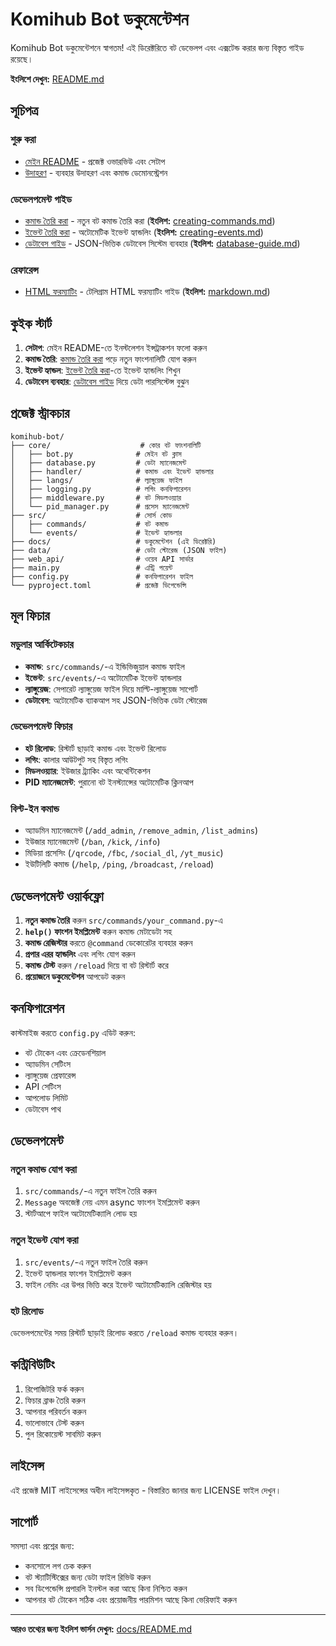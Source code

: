 # Komihub Bot ডকুমেন্টেশন

Komihub Bot ডকুমেন্টেশনে স্বাগতম! এই ডিরেক্টরিতে বট ডেভেলপ এবং এক্সটেন্ড করার জন্য বিস্তৃত গাইড রয়েছে।

**ইংলিশে দেখুন:** [README.md](README.md)

## সূচিপত্র

### শুরু করা
- [মেইন README](../README.bn.md) - প্রজেক্ট ওভারভিউ এবং সেটাপ
- [উদাহরণ](../examples.bn.md) - ব্যবহার উদাহরণ এবং কমান্ড ডেমোনস্ট্রেশন

### ডেভেলপমেন্ট গাইড
- [কমান্ড তৈরি করা](creating-commands.bn.md) - নতুন বট কমান্ড তৈরি করা (**ইংলিশ:** [creating-commands.md](creating-commands.md))
- [ইভেন্ট তৈরি করা](creating-events.bn.md) - অটোমেটিক ইভেন্ট হ্যান্ডলিং (**ইংলিশ:** [creating-events.md](creating-events.md))
- [ডেটাবেস গাইড](database-guide.bn.md) - JSON-ভিত্তিক ডেটাবেস সিস্টেম ব্যবহার (**ইংলিশ:** [database-guide.md](database-guide.md))

### রেফারেন্স
- [HTML ফরম্যাটিং](markdown.bn.md) - টেলিগ্রাম HTML ফরম্যাটিং গাইড (**ইংলিশ:** [markdown.md](markdown.md))

## কুইক স্টার্ট

1. **সেটাপ**: মেইন README-তে ইনস্টলেশন ইন্সট্রাকশন ফলো করুন
2. **কমান্ড তৈরি**: [কমান্ড তৈরি করা](creating-commands.md) পড়ে নতুন ফাংশনালিটি যোগ করুন
3. **ইভেন্ট হ্যান্ডল**: [ইভেন্ট তৈরি করা](creating-events.md)-তে ইভেন্ট হ্যান্ডলিং শিখুন
4. **ডেটাবেস ব্যবহার**: [ডেটাবেস গাইড](database-guide.md) দিয়ে ডেটা পারসিস্টেন্স বুঝুন

## প্রজেক্ট স্ট্রাকচার

```
komihub-bot/
├── core/                    # কোর বট ফাংশনালিটি
│   ├── bot.py              # মেইন বট ক্লাস
│   ├── database.py         # ডেটা ম্যানেজমেন্ট
│   ├── handler/            # কমান্ড এবং ইভেন্ট হ্যান্ডলার
│   ├── langs/              # ল্যাঙ্গুয়েজ ফাইল
│   ├── logging.py          # লগিং কনফিগারেশন
│   ├── middleware.py       # বট মিডলওয়্যার
│   └── pid_manager.py      # প্রসেস ম্যানেজমেন্ট
├── src/                    # সোর্স কোড
│   ├── commands/           # বট কমান্ড
│   └── events/             # ইভেন্ট হ্যান্ডলার
├── docs/                   # ডকুমেন্টেশন (এই ডিরেক্টরি)
├── data/                   # ডেটা স্টোরেজ (JSON ফাইল)
├── web_api/                # ওয়েব API সার্ভার
├── main.py                 # এন্ট্রি পয়েন্ট
├── config.py               # কনফিগারেশন ফাইল
└── pyproject.toml          # প্রজেক্ট ডিপেন্ডেন্সি
```

## মূল ফিচার

### মডুলার আর্কিটেকচার
- **কমান্ড**: `src/commands/`-এ ইন্ডিভিজুয়াল কমান্ড ফাইল
- **ইভেন্ট**: `src/events/`-এ অটোমেটিক ইভেন্ট হ্যান্ডলার
- **ল্যাঙ্গুয়েজ**: সেপারেট ল্যাঙ্গুয়েজ ফাইল দিয়ে মাল্টি-ল্যাঙ্গুয়েজ সাপোর্ট
- **ডেটাবেস**: অটোমেটিক ব্যাকআপ সহ JSON-ভিত্তিক ডেটা স্টোরেজ

### ডেভেলপমেন্ট ফিচার
- **হট রিলোড**: রিস্টার্ট ছাড়াই কমান্ড এবং ইভেন্ট রিলোড
- **লগিং**: কালার আউটপুট সহ বিস্তৃত লগিং
- **মিডলওয়্যার**: ইউজার ট্র্যাকিং এবং অথেন্টিকেশন
- **PID ম্যানেজমেন্ট**: পুরানো বট ইনস্ট্যান্সের অটোমেটিক ক্লিনআপ

### বিল্ট-ইন কমান্ড
- অ্যাডমিন ম্যানেজমেন্ট (`/add_admin`, `/remove_admin`, `/list_admins`)
- ইউজার ম্যানেজমেন্ট (`/ban`, `/kick`, `/info`)
- মিডিয়া প্রসেসিং (`/qrcode`, `/fbc`, `/social_dl`, `/yt_music`)
- ইউটিলিটি কমান্ড (`/help`, `/ping`, `/broadcast`, `/reload`)

## ডেভেলপমেন্ট ওয়ার্কফ্লো

1. **নতুন কমান্ড তৈরি** করুন `src/commands/your_command.py`-এ
2. **`help()` ফাংশন ইমপ্লিমেন্ট** করুন কমান্ড মেটাডেটা সহ
3. **কমান্ড রেজিস্টার** করতে `@command` ডেকোরেটর ব্যবহার করুন
4. **প্রপার এরর হ্যান্ডলিং** এবং লগিং যোগ করুন
5. **কমান্ড টেস্ট** করুন `/reload` দিয়ে বা বট রিস্টার্ট করে
6. **প্রয়োজনে ডকুমেন্টেশন** আপডেট করুন

## কনফিগারেশন

কাস্টমাইজ করতে `config.py` এডিট করুন:
- বট টোকেন এবং ক্রেডেনশিয়াল
- অ্যাডমিন সেটিংস
- ল্যাঙ্গুয়েজ প্রেফারেন্স
- API সেটিংস
- আপলোড লিমিট
- ডেটাবেস পাথ

## ডেভেলপমেন্ট

### নতুন কমান্ড যোগ করা
1. `src/commands/`-এ নতুন ফাইল তৈরি করুন
2. `Message` অবজেক্ট নেয় এমন async ফাংশন ইমপ্লিমেন্ট করুন
3. স্টার্টআপে ফাইল অটোমেটিক্যালি লোড হয়

### নতুন ইভেন্ট যোগ করা
1. `src/events/`-এ নতুন ফাইল তৈরি করুন
2. ইভেন্ট হ্যান্ডলার ফাংশন ইমপ্লিমেন্ট করুন
3. ফাইল নেমিং এর উপর ভিত্তি করে ইভেন্ট অটোমেটিক্যালি রেজিস্টার হয়

### হট রিলোড
ডেভেলপমেন্টের সময় রিস্টার্ট ছাড়াই রিলোড করতে `/reload` কমান্ড ব্যবহার করুন।

## কন্ট্রিবিউটিং

1. রিপোজিটরি ফর্ক করুন
2. ফিচার ব্রাঞ্চ তৈরি করুন
3. আপনার পরিবর্তন করুন
4. ভালোভাবে টেস্ট করুন
5. পুল রিকোয়েস্ট সাবমিট করুন

## লাইসেন্স

এই প্রজেক্ট MIT লাইসেন্সের অধীন লাইসেন্সকৃত - বিস্তারিত জানার জন্য LICENSE ফাইল দেখুন।

## সাপোর্ট

সমস্যা এবং প্রশ্নের জন্য:
- কনসোলে লগ চেক করুন
- বট স্ট্যাটিস্টিক্সের জন্য ডেটা ফাইল রিভিউ করুন
- সব ডিপেন্ডেন্সি প্রপারলি ইনস্টল করা আছে কিনা নিশ্চিত করুন
- আপনার বট টোকেন সঠিক এবং প্রয়োজনীয় পারমিশন আছে কিনা ভেরিফাই করুন

---

**আরও তথ্যের জন্য ইংলিশ ভার্সন দেখুন:** [docs/README.md](README.md)